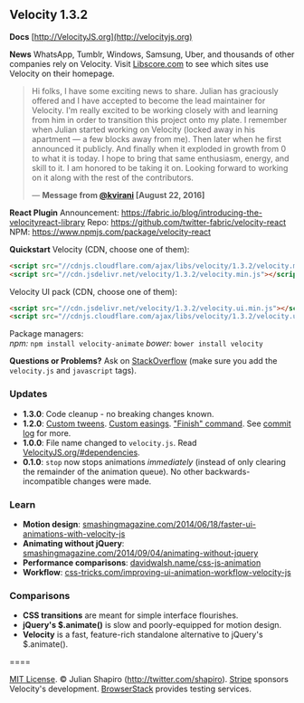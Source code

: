 ﻿## Velocity 1.3.2

**Docs**
[http://VelocityJS.org](http://velocityjs.org)

**News**
WhatsApp, Tumblr, Windows, Samsung, Uber, and thousands of other companies rely on Velocity. Visit [Libscore.com](http://libscore.com/#$.Velocity) to see which sites use Velocity on their homepage.

> Hi folks, I have some exciting news to share. Julian has graciously offered and I have accepted to become the lead maintainer for Velocity. I'm really excited to be working closely with and learning from him in order to transition this project onto my plate. I remember when Julian started working on Velocity (locked away in his apartment — a few blocks away from me). Then later when he first announced it publicly. And finally when it exploded in growth from 0 to what it is today. I hope to bring that same enthusiasm, energy, and skill to it. I am honored to be taking it on. Looking forward to working on it along with the rest of the contributors.
>
>  — **Message from [@kvirani](https://github.com/kvirani) [August 22, 2016]**

**React Plugin**
Announcement: https://fabric.io/blog/introducing-the-velocityreact-library
Repo: https://github.com/twitter-fabric/velocity-react
NPM: https://www.npmjs.com/package/velocity-react

**Quickstart**
Velocity (CDN, choose one of them):  
```html
<script src="//cdnjs.cloudflare.com/ajax/libs/velocity/1.3.2/velocity.min.js"></script>
<script src="//cdn.jsdelivr.net/velocity/1.3.2/velocity.min.js"></script>
```

Velocity UI pack (CDN, choose one of them):  
```html
<script src="//cdn.jsdelivr.net/velocity/1.3.2/velocity.ui.min.js"></script>
<script src="//cdnjs.cloudflare.com/ajax/libs/velocity/1.3.2/velocity.ui.min.js"></script>
```

Package managers:  
_npm:_ `npm install velocity-animate`
_bower:_ `bower install velocity`

**Questions or Problems?**
Ask on [StackOverflow](http://stackoverflow.com/tags/velocity.js) (make sure you add the `velocity.js` and `javascript` tags).

### Updates

- **1.3.0**: Code cleanup - no breaking changes known.
- **1.2.0**: [Custom tweens](http://VelocityJS.org/#progress). [Custom easings](http://VelocityJS.org/#easing). ["Finish" command](http://VelocityJS.org/#finish). See [commit log](https://github.com/julianshapiro/velocity/commit/2a28e3812c6fe9262244ed3b6d41d12ae9a107c6) for more.
- **1.0.0**: File name changed to `velocity.js`. Read [VelocityJS.org/#dependencies](http://VelocityJS.org/#dependencies).
- **0.1.0**: `stop` now stops animations *immediately* (instead of only clearing the remainder of the animation queue). No other backwards-incompatible changes were made.

### Learn

- **Motion design**: [smashingmagazine.com/2014/06/18/faster-ui-animations-with-velocity-js](http://smashingmagazine.com/2014/06/18/faster-ui-animations-with-velocity-js)
- **Animating without jQuery**: [smashingmagazine.com/2014/09/04/animating-without-jquery](http://www.smashingmagazine.com/2014/09/04/animating-without-jquery/)
- **Performance comparisons**: [davidwalsh.name/css-js-animation](http://davidwalsh.name/css-js-animation)
- **Workflow**: [css-tricks.com/improving-ui-animation-workflow-velocity-js](http://css-tricks.com/improving-ui-animation-workflow-velocity-js)

### Comparisons

- **CSS transitions** are meant for simple interface flourishes.
- **jQuery's $.animate()** is slow and poorly-equipped for motion design.
- **Velocity** is a fast, feature-rich standalone alternative to jQuery's $.animate().

====

[MIT License](LICENSE.md). © Julian Shapiro (http://twitter.com/shapiro).
[Stripe](https://stripe.com/blog/stripe-open-source-retreat) sponsors Velocity's development. [BrowserStack](http://www.browserstack.com/) provides testing services.